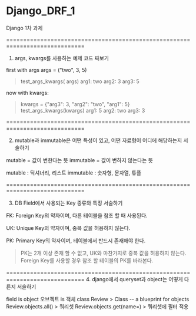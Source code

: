 # Django_DRF_1
Django 1차 과제

=============================================================================

1. args, kwargs를 사용하는 예제 코드 짜보기

 first with args
args = ("two", 3, 5)
> test_args_kwargs(
args)
arg1: two
arg2: 3
arg3: 5

 now with kwargs:
> kwargs = {"arg3": 3, "arg2": "two", "arg1": 5}
> test_args_kwargs(kwargs)
arg1: 5
arg2: two
arg3: 3

=============================================================================

2. mutable과 immutable은 어떤 특성이 있고, 어떤 자료형이 어디에 해당하는지 서술하기

mutable = 값이 변한다는 뜻
immutable = 값이 변하지 않는다는 뜻


mutable : 딕셔너리, 리스트
immutable : 숫자형, 문자열, 튜플 


=============================================================================

3. DB Field에서 사용되는 Key 종류와 특징 서술하기

FK: Foreign Key의 약자이며, 다른 테이블을 참조 할 때 사용된다.

UK: Unique Key의 약자이며, 중복 값을 허용하지 않는다.

PK: Primary Key의 약자이며, 테이블에서 반드시 존재해야 한다.
   > PK는 2개 이상 존재 할 수 없고, UK와 마찬가지로 중복 값을 허용하지 않는다.
   > Foreign Key를 사용할 경우 참조 할 테이블의 PK를 바라본다.


=============================================================================
4. django에서 queryset과 object는 어떻게 다른지 서술하기

field is object
오브젝트 is 객체
class Review > Class -- a blueprint for objects
Review.objects.all() > 쿼리셋
Review.objects.get(name=) > 쿼리셋에 필터 적용
